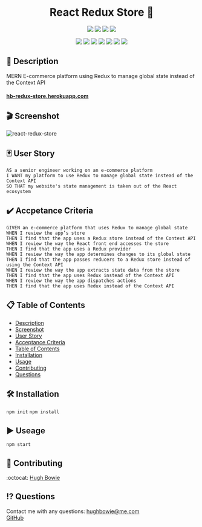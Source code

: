 <h1 align="center">React Redux Store 🚀</h1>

<p align="center">
    <img src="https://img.shields.io/github/repo-size/hugh-bowie/react-redux-store" />
    <img src="https://img.shields.io/github/languages/top/hugh-bowie/react-redux-store"  />
    <img src="https://img.shields.io/github/issues/hugh-bowie/react-redux-store" />
    <img src="https://img.shields.io/github/last-commit/hugh-bowie/react-redux-store" >

</p>
<p align="center">
    <img src="https://img.shields.io/badge/React-0099ff"  />
    <img src="https://img.shields.io/badge/Apollo_Server-33cc33" />
    <img src="https://img.shields.io/badge/Express-orange" />
    <img src="https://img.shields.io/badge/graphQL-99ccff"  />
    <img src="https://img.shields.io/badge/Jsonwebtoken-99ff99"  />
    <img src="https://img.shields.io/badge/redux-blueviolet"  />
    <img src="https://img.shields.io/badge/mongoose-ff4d4d"  />
</p>

## 📓 Description

MERN E-commerce platform using Redux to manage global state instead of the
Context API

#### [hb-redux-store.herokuapp.com](https://hb-redux-store.herokuapp.com/)

## 🎬 Screenshot

![react-redux-store](./assets/react-redux-store.gif)

## 🃏 User Story

```
AS a senior engineer working on an e-commerce platform
I WANT my platform to use Redux to manage global state instead of the Context API
SO THAT my website's state management is taken out of the React ecosystem
```

## ✔️ Accpetance Criteria

```
GIVEN an e-commerce platform that uses Redux to manage global state
WHEN I review the app’s store
THEN I find that the app uses a Redux store instead of the Context API
WHEN I review the way the React front end accesses the store
THEN I find that the app uses a Redux provider
WHEN I review the way the app determines changes to its global state
THEN I find that the app passes reducers to a Redux store instead of using the Context API
WHEN I review the way the app extracts state data from the store
THEN I find that the app uses Redux instead of the Context API
WHEN I review the way the app dispatches actions
THEN I find that the app uses Redux instead of the Context API
```

## 📋 Table of Contents

- [Description](#description)
- [Screenshot](#Screenshot)
- [User Story](#user-story)
- [Acceptance Criteria](#acceptance-criteria)
- [Table of Contents](#table-of-contents)
- [Installation](#installation)
- [Usage](#usage)
- [Contributing](#contributing)
- [Questions](#questions)

## 🛠 Installation

`npm init` `npm install`

## ▶️ Useage

`npm start`

## 🍻 Contributing

:octocat: [Hugh Bowie](https://github.com/hugh-bowie)

## ⁉️ Questions

Contact me with any questions:
[hughbowie@me.com](mailto:hughbowie@me.com)<br />[GitHub](https://github.com/hugh-bowie)<br />
